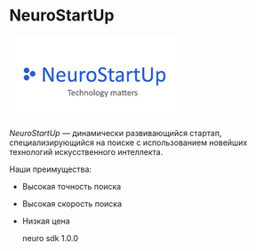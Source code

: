 # NeuroStartUp

![](logo.png)

*NeuroStartUp* — динамически развивающийся стартап, специализирующийся на поиске с использованием новейших технологий искусственного интеллекта.

Наши преимущества:
* Высокая точность поиска
* Высокая скорость поиска
* Низкая цена
  
  <dependency>
  <groupId>neuro</groupId>
  <artifactId>sdk</artifactId>
  <version>1.0.0</version>
  </dependency>

